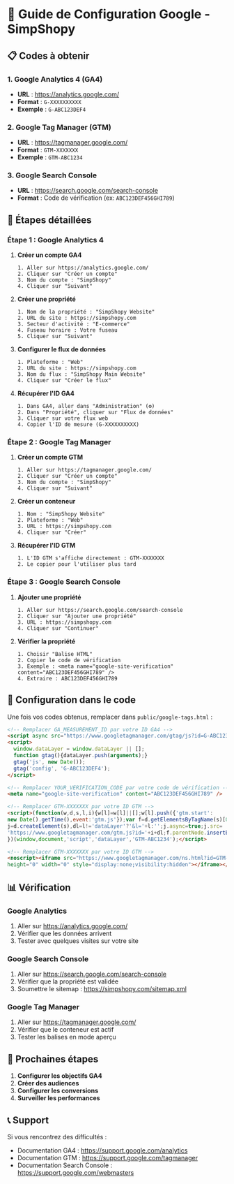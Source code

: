 # 🔧 Guide de Configuration Google - SimpShopy

## 📋 **Codes à obtenir**

### **1. Google Analytics 4 (GA4)**
- **URL** : https://analytics.google.com/
- **Format** : `G-XXXXXXXXXX`
- **Exemple** : `G-ABC123DEF4`

### **2. Google Tag Manager (GTM)**
- **URL** : https://tagmanager.google.com/
- **Format** : `GTM-XXXXXXX`
- **Exemple** : `GTM-ABC1234`

### **3. Google Search Console**
- **URL** : https://search.google.com/search-console
- **Format** : Code de vérification (ex: `ABC123DEF456GHI789`)

## 🚀 **Étapes détaillées**

### **Étape 1 : Google Analytics 4**

1. **Créer un compte GA4**
   ```
   1. Aller sur https://analytics.google.com/
   2. Cliquer sur "Créer un compte"
   3. Nom du compte : "SimpShopy"
   4. Cliquer sur "Suivant"
   ```

2. **Créer une propriété**
   ```
   1. Nom de la propriété : "SimpShopy Website"
   2. URL du site : https://simpshopy.com
   3. Secteur d'activité : "E-commerce"
   4. Fuseau horaire : Votre fuseau
   5. Cliquer sur "Suivant"
   ```

3. **Configurer le flux de données**
   ```
   1. Plateforme : "Web"
   2. URL du site : https://simpshopy.com
   3. Nom du flux : "SimpShopy Main Website"
   4. Cliquer sur "Créer le flux"
   ```

4. **Récupérer l'ID GA4**
   ```
   1. Dans GA4, aller dans "Administration" (⚙️)
   2. Dans "Propriété", cliquer sur "Flux de données"
   3. Cliquer sur votre flux web
   4. Copier l'ID de mesure (G-XXXXXXXXXX)
   ```

### **Étape 2 : Google Tag Manager**

1. **Créer un compte GTM**
   ```
   1. Aller sur https://tagmanager.google.com/
   2. Cliquer sur "Créer un compte"
   3. Nom du compte : "SimpShopy"
   4. Cliquer sur "Suivant"
   ```

2. **Créer un conteneur**
   ```
   1. Nom : "SimpShopy Website"
   2. Plateforme : "Web"
   3. URL : https://simpshopy.com
   4. Cliquer sur "Créer"
   ```

3. **Récupérer l'ID GTM**
   ```
   1. L'ID GTM s'affiche directement : GTM-XXXXXXX
   2. Le copier pour l'utiliser plus tard
   ```

### **Étape 3 : Google Search Console**

1. **Ajouter une propriété**
   ```
   1. Aller sur https://search.google.com/search-console
   2. Cliquer sur "Ajouter une propriété"
   3. URL : https://simpshopy.com
   4. Cliquer sur "Continuer"
   ```

2. **Vérifier la propriété**
   ```
   1. Choisir "Balise HTML"
   2. Copier le code de vérification
   3. Exemple : <meta name="google-site-verification" content="ABC123DEF456GHI789" />
   4. Extraire : ABC123DEF456GHI789
   ```

## 🔧 **Configuration dans le code**

Une fois vos codes obtenus, remplacer dans `public/google-tags.html` :

```html
<!-- Remplacer GA_MEASUREMENT_ID par votre ID GA4 -->
<script async src="https://www.googletagmanager.com/gtag/js?id=G-ABC123DEF4"></script>
<script>
  window.dataLayer = window.dataLayer || [];
  function gtag(){dataLayer.push(arguments);}
  gtag('js', new Date());
  gtag('config', 'G-ABC123DEF4');
</script>

<!-- Remplacer YOUR_VERIFICATION_CODE par votre code de vérification -->
<meta name="google-site-verification" content="ABC123DEF456GHI789" />

<!-- Remplacer GTM-XXXXXXX par votre ID GTM -->
<script>(function(w,d,s,l,i){w[l]=w[l]||[];w[l].push({'gtm.start':
new Date().getTime(),event:'gtm.js'});var f=d.getElementsByTagName(s)[0],
j=d.createElement(s),dl=l!='dataLayer'?'&l='+l:'';j.async=true;j.src=
'https://www.googletagmanager.com/gtm.js?id='+i+dl;f.parentNode.insertBefore(j,f);
})(window,document,'script','dataLayer','GTM-ABC1234');</script>

<!-- Remplacer GTM-XXXXXXX par votre ID GTM -->
<noscript><iframe src="https://www.googletagmanager.com/ns.html?id=GTM-ABC1234"
height="0" width="0" style="display:none;visibility:hidden"></iframe></noscript>
```

## 📊 **Vérification**

### **Google Analytics**
1. Aller sur https://analytics.google.com/
2. Vérifier que les données arrivent
3. Tester avec quelques visites sur votre site

### **Google Search Console**
1. Aller sur https://search.google.com/search-console
2. Vérifier que la propriété est validée
3. Soumettre le sitemap : https://simpshopy.com/sitemap.xml

### **Google Tag Manager**
1. Aller sur https://tagmanager.google.com/
2. Vérifier que le conteneur est actif
3. Tester les balises en mode aperçu

## 🎯 **Prochaines étapes**

1. **Configurer les objectifs GA4**
2. **Créer des audiences**
3. **Configurer les conversions**
4. **Surveiller les performances**

## 📞 **Support**

Si vous rencontrez des difficultés :
- Documentation GA4 : https://support.google.com/analytics
- Documentation GTM : https://support.google.com/tagmanager
- Documentation Search Console : https://support.google.com/webmasters
